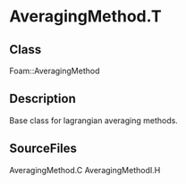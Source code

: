 # AveragingMethod.T 
## Class
Foam::AveragingMethod

## Description
Base class for lagrangian averaging methods.

## SourceFiles
AveragingMethod.C
AveragingMethodI.H

